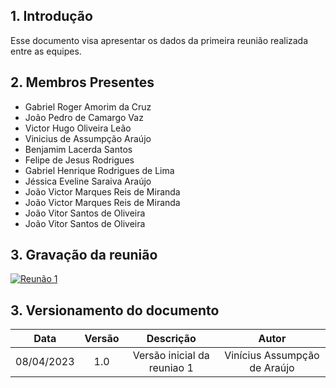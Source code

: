## 1. Introdução

Esse documento visa apresentar os dados da primeira reunião realizada entre as equipes.

## 2. Membros Presentes

  - Gabriel Roger Amorim da Cruz
  - João Pedro de Camargo Vaz
  - Victor Hugo Oliveira Leão
  - Vinicius de Assumpção Araújo
  - Benjamim Lacerda Santos
  - Felipe de Jesus Rodrigues
  - Gabriel Henrique Rodrigues de Lima
  - Jéssica Eveline Saraiva Araújo
  - João Victor Marques Reis de Miranda
  - João Victor Marques Reis de Miranda
  - João Vitor Santos de Oliveira
  - João Vitor Santos de Oliveira

## 3. Gravação da reunião

[![Reunão 1](https://img.youtube.com/vi/<VIDEO_ID>/0.jpg)](https://www.youtube.com/watch?v=<VIDEO_ID>)


## 3. Versionamento do documento

| Data | Versão | Descrição | Autor |
| :-----: | :-------------: | :---------------: | :-: |
| 08/04/2023 | 1.0 | Versão inicial da reuniao 1 | Vinícius Assumpção de Araújo |
